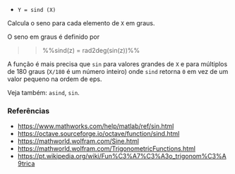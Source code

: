 - `Y = sind (X)`

Calcula o seno para cada elemento de `X` em graus.

O seno em graus é definido por

> > %%sind(z) = rad2deg(sin(z))%%

A função é mais precisa que `sin` para valores grandes de `X` e para múltiplos
de 180 graus (`X/180` é um número inteiro) onde `sind` retorna `0` em vez de um
valor pequeno na ordem de eps.

Veja também: `asind`, `sin`.

### Referências

- https://www.mathworks.com/help/matlab/ref/sin.html
- https://octave.sourceforge.io/octave/function/sind.html
- https://mathworld.wolfram.com/Sine.html
- https://mathworld.wolfram.com/TrigonometricFunctions.html
- https://pt.wikipedia.org/wiki/Fun%C3%A7%C3%A3o_trigonom%C3%A9trica

